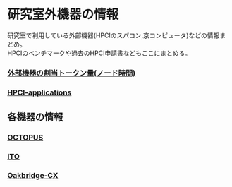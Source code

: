 # 研究室外機器の情報

研究室で利用している外部機器(HPCIのスパコン,京コンピュータ)などの情報まとめ。  
HPCIのベンチマークや過去のHPCI申請書などもここにまとめる。  

### [外部機器の割当トークン量(ノード時間)](Token/README.md)
### [HPCI-applications](https://github.com/mtbys-lab/HPCI-applications)

## 各機器の情報

### [OCTOPUS](https://github.com/mtbys-lab/octopus)
### [ITO](https://github.com/mtbys-lab/ito)
### [Oakbridge-CX](https://github.com/mtbys-lab/Oakbridge-CX)
